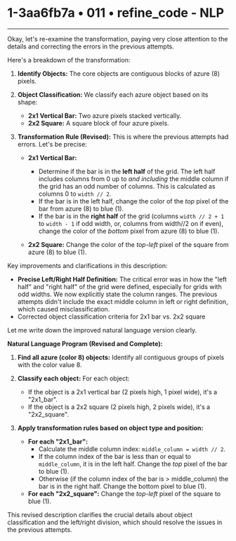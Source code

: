 # 1-3aa6fb7a • 011 • refine_code - NLP

---
Okay, let's re-examine the transformation, paying very close attention to the details and correcting the errors in the previous attempts.

Here's a breakdown of the transformation:

1.  **Identify Objects:** The core objects are contiguous blocks of azure (8) pixels.

2.  **Object Classification:**  We classify each azure object based on its shape:
    *   **2x1 Vertical Bar:** Two azure pixels stacked vertically.
    *   **2x2 Square:**  A square block of four azure pixels.

3.  **Transformation Rule (Revised):** This is where the previous attempts had errors. Let's be precise:

    *   **2x1 Vertical Bar:**
        *   Determine if the bar is in the **left half** of the grid. The left half includes columns from 0 up to *and including* the middle column if the grid has an odd number of columns.  This is calculated as columns 0 to `width // 2`.
        *   If the bar is in the left half, change the color of the *top* pixel of the bar from azure (8) to blue (1).
        *   If the bar is in the **right half** of the grid (columns `width // 2 + 1` to `width - 1` if odd width, or, columns from width//2 on if even), change the color of the *bottom* pixel from azure (8) to blue (1).

    *   **2x2 Square:** Change the color of the *top-left* pixel of the square from azure (8) to blue (1).

Key improvements and clarifications in this description:

*   **Precise Left/Right Half Definition:** The critical error was in how the "left half" and "right half" of the grid were defined, especially for grids with odd widths. We now explicitly state the column ranges. The previous attempts didn't include the exact middle column in left or right definition, which caused misclassification.
* Corrected object classification criteria for 2x1 bar vs. 2x2 square

Let me write down the improved natural language version clearly.

**Natural Language Program (Revised and Complete):**

1.  **Find all azure (color 8) objects:** Identify all contiguous groups of pixels with the color value 8.

2.  **Classify each object:** For each object:
    *   If the object is a 2x1 vertical bar (2 pixels high, 1 pixel wide), it's a "2x1\_bar".
    *   If the object is a 2x2 square (2 pixels high, 2 pixels wide), it's a "2x2\_square".

3.  **Apply transformation rules based on object type and position:**

    *   **For each "2x1\_bar":**
        *   Calculate the middle column index: `middle_column = width // 2`.
        *   If the column index of the bar is less than or equal to `middle_column`, it is in the left half. Change the *top* pixel of the bar to blue (1).
        *   Otherwise (if the column index of the bar is > middle_column) the bar is in the right half. Change the bottom pixel to blue (1).
    *   **For each "2x2\_square":** Change the *top-left* pixel of the square to blue (1).

This revised description clarifies the crucial details about object classification and the left/right division, which should resolve the issues in the previous attempts.

